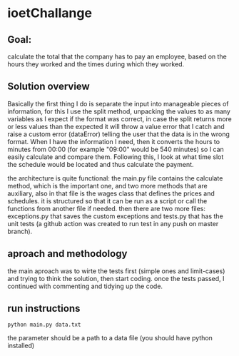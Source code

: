 # ioetChallange

## Goal:

calculate the total that the company has to pay an employee, based on the hours they worked and the times during which they worked.

## Solution overview

Basically the first thing I do is separate the input into manageable pieces of information, for this I use the split method, unpacking the values to as many variables as I expect if the format was correct, in case the split returns more or less values than the expected it will throw a value error that I catch and raise a custom error (dataError) telling the user that the data is in the wrong format. When I have the information I need, then it converts the hours to minutes from 00:00 (for example "09:00" would be 540 minutes) so I can easily calculate and compare them. Following this, I look at what time slot the schedule would be located and thus calculate the payment.

the architecture is quite functional: the main.py file contains the calculate method, which is the important one, and two more methods that are auxiliary, also in that file is the wages class that defines the prices and schedules. it is structured so that it can be run as a script or call the functions from another file if needed.
then there are two more files: exceptions.py that saves the custom exceptions and tests.py that has the unit tests (a github action was created to run test in any push on master branch).

## aproach and methodology

the main aproach was to wirte the tests first (simple ones and limit-cases) and trying to think the solution, then start coding. once the tests passed, I continued with commenting and tidying up the code.

## run instructions
```
python main.py data.txt
```
the parameter should be a path to a data file
(you should have python installed)
